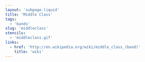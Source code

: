 ```yaml
---
layout: 'subpage.liquid'
title: 'Middle Class'
tags:
  - 'bands'
slug: 'middleclass'
stencils:
  - 'middleclass.gif'
links:
  - href: 'http://en.wikipedia.org/wiki/middle_class_(band)'
    title: 'wiki'
---
```

